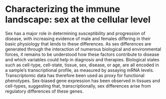 # Characterizing the immune landscape: sex at the cellular level

Sex has a major role in determining susceptibility and progression of disease, with increasing evidence of male and females differing in their basic physiology that lends to these differences. As sex differences are generated through the interaction of numerous biological and environmental forces, it remains to be understood how these factors contribute to disease and which variables could help in diagnosis and therapies. Biological states such as cell-type, cell-state, tissue, sex, disease, or age, are all encoded in a sample’s transcriptional profile, as measured by assaying mRNA levels. Transcriptomic data has therefore been used as proxy for functional phenotypes. Sex-biased gene expression has been observed in tissues and cell-types, suggesting that, transcriptionally, sex differences arise from regulatory differences of these genes. 


